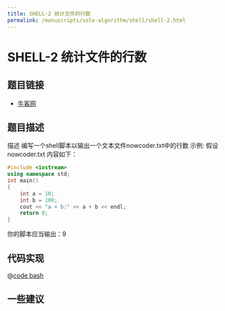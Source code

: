 ```yaml
---
title: SHELL-2 统计文件的行数
permalink: /manuscripts/solo-algorithm/shell/shell-2.html
---
```

# SHELL-2 统计文件的行数

## 题目链接

- [牛客网](https://www.nowcoder.com/practice/205ccba30b264ae697a78f425f276779)

## 题目描述

描述
编写一个shell脚本以输出一个文本文件nowcoder.txt中的行数
示例:
假设 nowcoder.txt 内容如下：

```cpp
#include <iostream>
using namespace std;
int main()
{
    int a = 10;
    int b = 100;
    cout << "a + b:" << a + b << endl;
    return 0;
}
```

你的脚本应当输出：9

## 代码实现

@[code bash](@code/algorithm/shell/shell-2.sh)

## 一些建议
